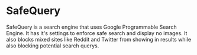 # **SafeQuery**
SafeQuery is a search engine that uses Google Programmable Search Engine.
It has it's settings to enforce safe search and display no images. It also blocks mixed sites like Reddit and Twitter from showing in results while also blocking potential search querys.
